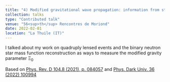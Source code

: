 ```yaml
---
title: "4) Modified gravitational wave propagation: information from strongly lensed binaries and the BNS mass function"
collection: talks
type: "Contributed talk"
venue: "56<sup>th</sup> Rencontres de Moriond"
date: 2022-02-01
location: "La Thuile (IT)"
---
```


I talked about my work on quadruply lensed events and the binary neutron star mass function reconstruction as ways to measure the modified gravity parameter &Xi;<sub>0</sub>

Based on <a href="https://journals.aps.org/prd/abstract/10.1103/PhysRevD.104.084057" target="_blank">Phys. Rev. D 104.8 (2021), p. 084057</a> and <a href="https://doi.org/10.1016/j.dark.2022.100994" target="_blank">Phys. Dark Univ. 36 (2022) 100994</a>